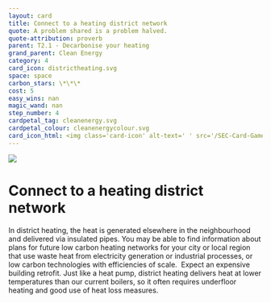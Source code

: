 ```yaml
---
layout: card
title: Connect to a heating district network
quote: A problem shared is a problem halved.
quote-attribution: proverb
parent: T2.1 - Decarbonise your heating
grand_parent: Clean Energy 
category: 4
card_icon: districtheating.svg
space: space
carbon_stars: \*\*\*
cost: 5
easy_wins: nan
magic_wand: nan
step_number: 4
cardpetal_tag: cleanenergy.svg
cardpetal_colour: cleanenergycolour.svg
card_icon_html: <img class='card-icon' alt-text=' ' src='/SEC-Card-Game/graphics/card_icons/districtheating.svg'>
---
```


<img class='card-icon' alt-text=' ' src='/SEC-Card-Game/graphics/card_icons/districtheating.svg'>
<h1>Connect to a heating district network</h1>

<p>In district heating, the heat is generated elsewhere in the neighbourhood and delivered via insulated pipes. You may be able to find information about plans for future low carbon heating networks for your city or local region that use waste heat from electricity generation or industrial processes, or low carbon technologies with efficiencies of scale.  Expect an expensive building retrofit. Just like a heat pump, district heating delivers heat at lower temperatures than our current boilers, so it often requires underfloor heating and good use of heat loss measures. </p> 

